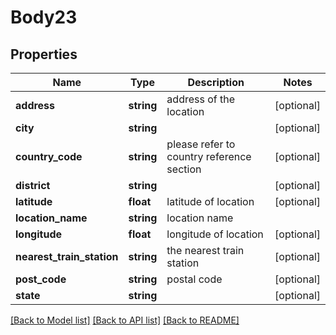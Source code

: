# Body23

## Properties
Name | Type | Description | Notes
------------ | ------------- | ------------- | -------------
**address** | **string** | address of the location | [optional] 
**city** | **string** |  | [optional] 
**country_code** | **string** | please refer to country reference section | [optional] 
**district** | **string** |  | [optional] 
**latitude** | **float** | latitude of location | [optional] 
**location_name** | **string** | location name | 
**longitude** | **float** | longitude of location | [optional] 
**nearest_train_station** | **string** | the nearest train station | [optional] 
**post_code** | **string** | postal code | [optional] 
**state** | **string** |  | [optional] 

[[Back to Model list]](../../README.md#documentation-for-models) [[Back to API list]](../../README.md#documentation-for-api-endpoints) [[Back to README]](../../README.md)

